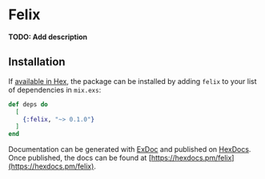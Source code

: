 # Felix

**TODO: Add description**

## Installation

If [available in Hex](https://hex.pm/docs/publish), the package can be installed
by adding `felix` to your list of dependencies in `mix.exs`:

```elixir
def deps do
  [
    {:felix, "~> 0.1.0"}
  ]
end
```

Documentation can be generated with [ExDoc](https://github.com/elixir-lang/ex_doc)
and published on [HexDocs](https://hexdocs.pm). Once published, the docs can
be found at [https://hexdocs.pm/felix](https://hexdocs.pm/felix).

